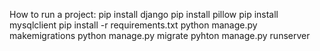 How to run a project:
pip install django
pip install pillow
pip install mysqlclient
pip install -r requirements.txt 
python manage.py makemigrations
python manage.py migrate
pyhton manage.py runserver

